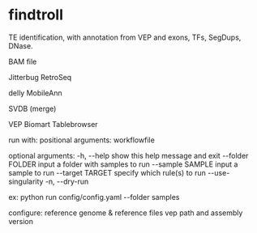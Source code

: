 # findtroll
TE identification, with annotation from VEP and exons, TFs, SegDups, DNase.

BAM file

Jitterbug  RetroSeq

delly
MobileAnn

SVDB (merge)

VEP
Biomart
Tablebrowser

run with: 
positional arguments: workflowfile

optional arguments: 
-h, --help show this help message and exit 
--folder FOLDER input a folder with samples to run 
--sample SAMPLE input a sample to run 
--target TARGET specify which rule(s) to run
--use-singularity 
-n, --dry-run 

ex: python run config/config.yaml --folder samples


configure:
reference genome & reference files
vep path and assembly version
